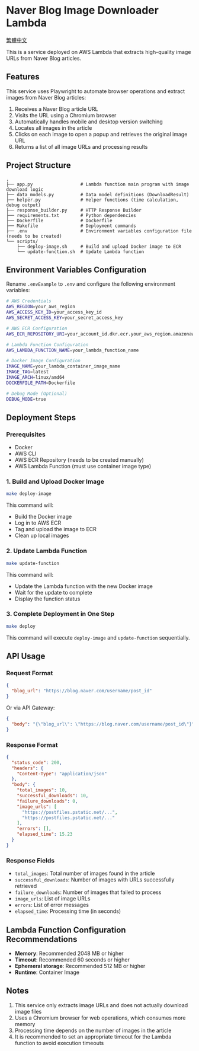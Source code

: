 # Naver Blog Image Downloader Lambda

[繁體中文](README_zh-TW.md)

This is a service deployed on AWS Lambda that extracts high-quality image URLs from Naver Blog articles.

## Features

This service uses Playwright to automate browser operations and extract images from Naver Blog articles:

1. Receives a Naver Blog article URL
2. Visits the URL using a Chromium browser
3. Automatically handles mobile and desktop version switching
4. Locates all images in the article
5. Clicks on each image to open a popup and retrieves the original image URL
6. Returns a list of all image URLs and processing results

## Project Structure

```text
.
├── app.py                  # Lambda function main program with image download logic
├── data_models.py          # Data model definitions (DownloadResult)
├── helper.py               # Helper functions (time calculation, debug output)
├── response_builder.py     # HTTP Response Builder
├── requirements.txt        # Python dependencies
├── Dockerfile              # Dockerfile
├── Makefile                # Deployment commands
├── .env                    # Environment variables configuration file (needs to be created)
└── scripts/
    ├── deploy-image.sh     # Build and upload Docker image to ECR
    └── update-function.sh  # Update Lambda function
```

## Environment Variables Configuration

Rename `.envExample` to `.env` and configure the following environment variables:

```bash
# AWS Credentials
AWS_REGION=your_aws_region
AWS_ACCESS_KEY_ID=your_access_key_id
AWS_SECRET_ACCESS_KEY=your_secret_access_key

# AWS ECR Configuration
AWS_ECR_REPOSITORY_URI=your_account_id.dkr.ecr.your_aws_region.amazonaws.com

# Lambda Function Configuration
AWS_LAMBDA_FUNCTION_NAME=your_lambda_function_name

# Docker Image Configuration
IMAGE_NAME=your_lambda_container_image_name
IMAGE_TAG=latest
IMAGE_ARCH=linux/amd64
DOCKERFILE_PATH=Dockerfile

# Debug Mode (Optional)
DEBUG_MODE=true
```

## Deployment Steps

### Prerequisites

- Docker
- AWS CLI
- AWS ECR Repository (needs to be created manually)
- AWS Lambda Function (must use container image type)

### 1. Build and Upload Docker Image

```bash
make deploy-image
```

This command will:

- Build the Docker image
- Log in to AWS ECR
- Tag and upload the image to ECR
- Clean up local images

### 2. Update Lambda Function

```bash
make update-function
```

This command will:

- Update the Lambda function with the new Docker image
- Wait for the update to complete
- Display the function status

### 3. Complete Deployment in One Step

```bash
make deploy
```

This command will execute `deploy-image` and `update-function` sequentially.

## API Usage

### Request Format

```json
{
  "blog_url": "https://blog.naver.com/username/post_id"
}
```

Or via API Gateway:

```json
{
  "body": "{\"blog_url\": \"https://blog.naver.com/username/post_id\"}"
}
```

### Response Format

```json
{
  "status_code": 200,
  "headers": {
    "Content-Type": "application/json"
  },
  "body": {
    "total_images": 10,
    "successful_downloads": 10,
    "failure_downloads": 0,
    "image_urls": [
      "https://postfiles.pstatic.net/...",
      "https://postfiles.pstatic.net/..."
    ],
    "errors": [],
    "elapsed_time": 15.23
  }
}
```

### Response Fields

- `total_images`: Total number of images found in the article
- `successful_downloads`: Number of images with URLs successfully retrieved
- `failure_downloads`: Number of images that failed to process
- `image_urls`: List of image URLs
- `errors`: List of error messages
- `elapsed_time`: Processing time (in seconds)

## Lambda Function Configuration Recommendations

- **Memory**: Recommended 2048 MB or higher
- **Timeout**: Recommended 60 seconds or higher
- **Ephemeral storage**: Recommended 512 MB or higher
- **Runtime**: Container Image

## Notes

1. This service only extracts image URLs and does not actually download image files
2. Uses a Chromium browser for web operations, which consumes more memory
3. Processing time depends on the number of images in the article
4. It is recommended to set an appropriate timeout for the Lambda function to avoid execution timeouts
